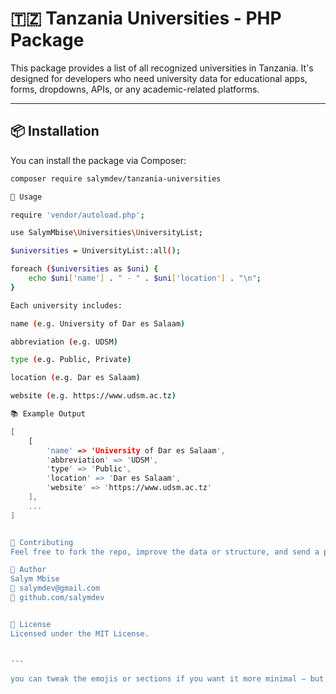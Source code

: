 # 🇹🇿 Tanzania Universities - PHP Package

This package provides a list of all recognized universities in Tanzania. It's designed for developers who need university data for educational apps, forms, dropdowns, APIs, or any academic-related platforms.

---

## 📦 Installation

You can install the package via Composer:

```bash
composer require salymdev/tanzania-universities

🚀 Usage

require 'vendor/autoload.php';

use SalymMbise\Universities\UniversityList;

$universities = UniversityList::all();

foreach ($universities as $uni) {
    echo $uni['name'] . " - " . $uni['location'] . "\n";
}

Each university includes:

name (e.g. University of Dar es Salaam)

abbreviation (e.g. UDSM)

type (e.g. Public, Private)

location (e.g. Dar es Salaam)

website (e.g. https://www.udsm.ac.tz)

📚 Example Output

[
    [
        'name' => 'University of Dar es Salaam',
        'abbreviation' => 'UDSM',
        'type' => 'Public',
        'location' => 'Dar es Salaam',
        'website' => 'https://www.udsm.ac.tz'
    ],
    ...
]


🤝 Contributing
Feel free to fork the repo, improve the data or structure, and send a pull request. Let’s make this more useful together!

📧 Author
Salym Mbise
📩 salymdev@gmail.com
🐙 github.com/salymdev


📝 License
Licensed under the MIT License.


---

you can tweak the emojis or sections if you want it more minimal — but this version will look pro on GitHub and Packagist 😎


